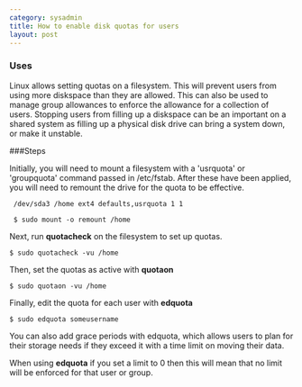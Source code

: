 ```yaml
---
category: sysadmin
title: How to enable disk quotas for users
layout: post
---
```

### Uses

Linux allows setting quotas on a filesystem. This will prevent users from using more diskspace than they are allowed. This can also be used to manage group allowances to enforce the allowance for a collection of users. Stopping users from filling up a diskspace can be an important on a shared system as filling up a physical disk drive can bring a system down, or make it unstable.


###Steps

Initially, you will need to mount a filesystem with a 'usrquota' or 'groupquota' command passed in /etc/fstab. After these have been applied, you will need to remount the drive for the quota to be effective.

     /dev/sda3 /home ext4 defaults,usrquota 1 1 

     $ sudo mount -o remount /home

Next, run **quotacheck** on the filesystem to set up quotas.

    $ sudo quotacheck -vu /home
    
Then, set the quotas as active with **quotaon**

    $ sudo quotaon -vu /home

Finally, edit the quota for each user with **edquota**

    $ sudo edquota someusername

You can also add grace periods with edquota, which allows users to plan for their storage needs if they exceed it with a time limit on moving their data.

When using **edquota** if you set a limit to 0 then this will mean that no limit will be enforced for that user or group. 
